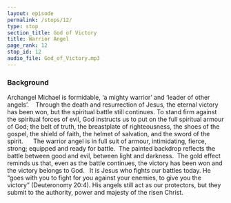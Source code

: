 ```yaml
---
layout: episode
permalink: /stops/12/
type: stop
section_title: God of Victory
title: Warrior Angel
page_rank: 12
stop_id: 12 
audio_file: God_of_Victory.mp3
---
```


### Background

Archangel Michael is formidable, ‘a mighty warrior’ and ‘leader of other angels’. 
 
Through the death and resurrection of Jesus, the eternal victory has been won, but the spiritual battle still continues. To stand firm against the spiritual forces of evil, God instructs us to put on the full spiritual armour of God; the belt of truth, the breastplate of righteousness, the shoes of the gospel, the shield of faith, the helmet of salvation, and the sword of the spirit.   
 
The warrior angel is in full suit of armour, intimidating, fierce, strong; equipped and ready for battle.  The painted backdrop reflects the battle between good and evil, between light and darkness.  The gold effect reminds us that, even as the battle continues, the victory has been won and the victory belongs to God.
 
It is Jesus who fights our battles today.  He “goes with you to fight for you against your enemies, to give you the victory” (Deuteronomy 20:4).  His angels still act as our protectors, but they submit to the authority, power and majesty of the risen Christ.
